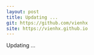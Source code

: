 ```yaml
---
layout: post
title: Updating ...
git: https://github.com/vienhx
site: https://vienhx.github.io
---
```


Updating ...
